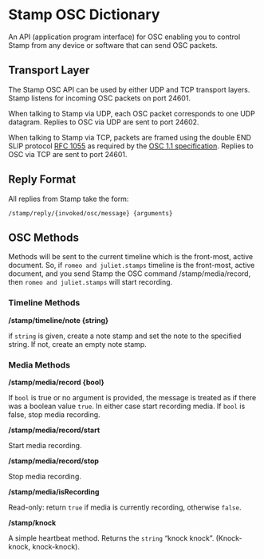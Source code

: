 # Stamp OSC Dictionary

An API (application program interface) for OSC enabling you to control Stamp from any device or software that can send OSC packets.

## Transport Layer

The Stamp OSC API can be used by either UDP and TCP transport layers. Stamp listens for incoming OSC packets on port 24601.

When talking to Stamp via UDP, each OSC packet corresponds to one UDP datagram. Replies to OSC via UDP are sent to port 24602.

When talking to Stamp via TCP, packets are framed using the double END SLIP protocol [RFC 1055](https://tools.ietf.org/rfc/rfc1055.txt) as required by the [OSC 1.1 specification](http://opensoundcontrol.org/introduction-osc). Replies to OSC via TCP are sent to port 24601.

## Reply Format

All replies from Stamp take the form:

`/stamp/reply/{invoked/osc/message} {arguments}`

## OSC Methods

Methods will be sent to the current timeline which is the front-most, active document. 
So, if `romeo and juliet.stamps` timeline is the front-most, active document, and you send Stamp the OSC command /stamp/media/record, then `romeo and juliet.stamps` will start recording.

### Timeline Methods

**/stamp/timeline/note {string}**

if `string` is given, create a note stamp and set the note to the specified string. If not, create an empty note stamp.

### Media Methods

**/stamp/media/record {bool}**

If `bool` is true or no argument is provided, the message is treated as if there was a boolean value `true`. In either case start recording media. 
If `bool` is false, stop media recording.

**/stamp/media/record/start**

Start media recording.

**/stamp/media/record/stop**

Stop media recording.

**/stamp/media/isRecording**

Read-only: return `true` if media is currently recording, otherwise `false`.

**/stamp/knock**

A simple heartbeat method. Returns the `string` “knock knock”. (Knock-knock, knock-knock).
